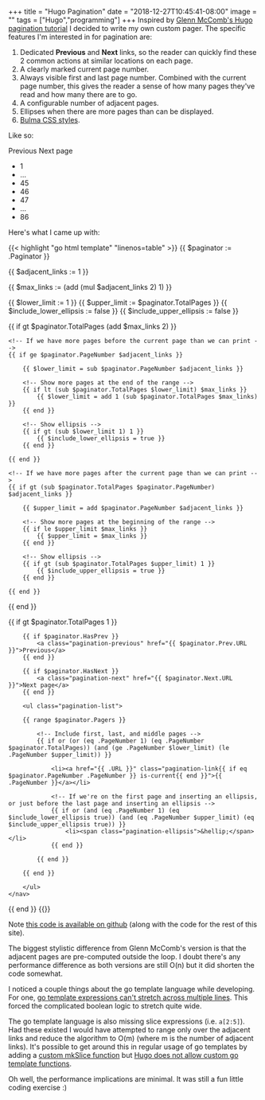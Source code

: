 +++
title = "Hugo Pagination"
date = "2018-12-27T10:45:41-08:00"
image = ""
tags = ["Hugo","programming"]
+++
Inspired by [Glenn McComb's Hugo pagination tutorial](https://glennmccomb.com/articles/how-to-build-custom-hugo-pagination/) I decided to write my own custom pager. The specific features I'm interested in for pagination are:

1. Dedicated **Previous** and **Next** links, so the reader can quickly find these 2 common actions at similar locations on each page.
1. A clearly marked current page number.
1. Always visible first and last page number. Combined with the current page number, this gives the reader a sense of how many pages they've read and how many there are to go.
1. A configurable number of adjacent pages.
1. Ellipses when there are more pages than can be displayed.
1. [Bulma CSS styles](https://bulma.io/documentation/components/pagination/).

Like so:
<div>
    <nav class="pagination is-centered">
      <a class="pagination-previous">Previous</a>
      <a class="pagination-next">Next page</a>
      <ul class="pagination-list paging-example">
        <li><a class="pagination-link">1</a></li>
        <li><span class="pagination-ellipsis">&hellip;</span></li>
        <li><a class="pagination-link">45</a></li>
        <li><a class="pagination-link is-current">46</a></li>
        <li><a class="pagination-link">47</a></li>
        <li><span class="pagination-ellipsis">&hellip;</span></li>
        <li><a class="pagination-link">86</a></li>
      </ul>
    </nav>
</div>

Here's what I came up with:

{{< highlight "go html template" "linenos=table" >}}
{{ $paginator := .Paginator }}

<!-- Number of links either side of the current page -->
{{ $adjacent_links := 1 }}

<!-- $max_links = ($adjacent_links * 2) + 1 -->
{{ $max_links := (add (mul $adjacent_links 2) 1) }}

<!-- Pages to print -->
{{ $lower_limit := 1 }}
{{ $upper_limit := $paginator.TotalPages }}
{{ $include_lower_ellipsis := false }}
{{ $include_upper_ellipsis := false }}

{{ if gt $paginator.TotalPages (add $max_links 2) }}

    <!-- If we have more pages before the current page than we can print -->
    {{ if ge $paginator.PageNumber $adjacent_links }}

        {{ $lower_limit = sub $paginator.PageNumber $adjacent_links }}

        <!-- Show more pages at the end of the range -->
        {{ if lt (sub $paginator.TotalPages $lower_limit) $max_links }}
            {{ $lower_limit = add 1 (sub $paginator.TotalPages $max_links) }}
        {{ end }}

        <!-- Show ellipsis -->
        {{ if gt (sub $lower_limit 1) 1 }}
            {{ $include_lower_ellipsis = true }}
        {{ end }}

    {{ end }}

    <!-- If we have more pages after the current page than we can print -->
    {{ if gt (sub $paginator.TotalPages $paginator.PageNumber) $adjacent_links }}

        {{ $upper_limit = add $paginator.PageNumber $adjacent_links }}

        <!-- Show more pages at the beginning of the range -->
        {{ if le $upper_limit $max_links }}
            {{ $upper_limit = $max_links }}
        {{ end }}

        <!-- Show ellipsis -->
        {{ if gt (sub $paginator.TotalPages $upper_limit) 1 }}
            {{ $include_upper_ellipsis = true }}
        {{ end }}

    {{ end }}

{{ end }}

<!-- If there's more than one page -->
{{ if gt $paginator.TotalPages 1 }}
<section class="section">
    <nav class="pagination is-centered">

        {{ if $paginator.HasPrev }}
            <a class="pagination-previous" href="{{ $paginator.Prev.URL }}">Previous</a>
        {{ end }}

        {{ if $paginator.HasNext }}
            <a class="pagination-next" href="{{ $paginator.Next.URL }}">Next page</a>
        {{ end }}

        <ul class="pagination-list">

        {{ range $paginator.Pagers }}

            <!-- Include first, last, and middle pages -->
            {{ if or (or (eq .PageNumber 1) (eq .PageNumber $paginator.TotalPages)) (and (ge .PageNumber $lower_limit) (le .PageNumber $upper_limit)) }}

                <li><a href="{{ .URL }}" class="pagination-link{{ if eq $paginator.PageNumber .PageNumber }} is-current{{ end }}">{{ .PageNumber }}</a></li>

                <!-- If we're on the first page and inserting an ellipsis, or just before the last page and inserting an ellipsis -->
                {{ if or (and (eq .PageNumber 1) (eq $include_lower_ellipsis true)) (and (eq .PageNumber $upper_limit) (eq $include_upper_ellipsis true)) }}
                    <li><span class="pagination-ellipsis">&hellip;</span></li>
                {{ end }}

            {{ end }}

        {{ end }}

        </ul>
    </nav>
</section>
{{ end }}
{{</ highlight >}}

Note [this code is available on github](https://github.com/oschmid/website/blob/master/layouts/partials/pagination.html) (along with the code for the rest of this site).

The biggest stylistic difference from Glenn McComb's version is that the adjacent pages are pre-computed outside the loop. I doubt there's any performance difference as both versions are still O(n) but it did shorten the code somewhat.

I noticed a couple things about the go template language while developing. For one, [go template expressions can't stretch across multiple lines](https://stackoverflow.com/questions/49816911/how-to-split-a-long-golang-template-function-across-multiple-lines). This forced the complicated boolean logic to stretch quite wide.

The go template language is also missing slice expressions (i.e. `a[2:5]`). Had these existed I would have attempted to range only over the adjacent links and reduce the algorithm to O(m) (where m is the number of adjacent links). It's possible to get around this in regular usage of go templates by adding a [custom mkSlice function](https://stackoverflow.com/questions/25012467/golang-templates-how-to-define-array-in-a-variable) but [Hugo does not allow custom go template functions](https://discourse.gohugo.io/t/adding-custom-functions/14164/5).

Oh well, the performance implications are minimal. It was still a fun little coding exercise :)